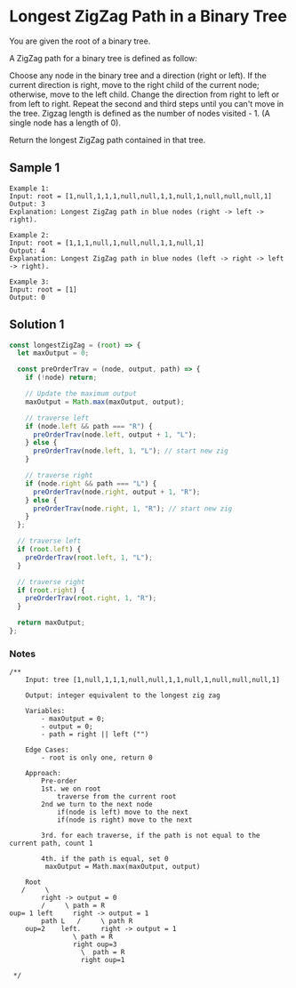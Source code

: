 # Longest ZigZag Path in a Binary Tree

You are given the root of a binary tree.

A ZigZag path for a binary tree is defined as follow:

Choose any node in the binary tree and a direction (right or left).
If the current direction is right, move to the right child of the current node; otherwise, move to the left child.
Change the direction from right to left or from left to right.
Repeat the second and third steps until you can't move in the tree.
Zigzag length is defined as the number of nodes visited - 1. (A single node has a length of 0).

Return the longest ZigZag path contained in that tree.

## Sample 1

```
Example 1:
Input: root = [1,null,1,1,1,null,null,1,1,null,1,null,null,null,1]
Output: 3
Explanation: Longest ZigZag path in blue nodes (right -> left -> right).

Example 2:
Input: root = [1,1,1,null,1,null,null,1,1,null,1]
Output: 4
Explanation: Longest ZigZag path in blue nodes (left -> right -> left -> right).

Example 3:
Input: root = [1]
Output: 0
```

## Solution 1

```js
const longestZigZag = (root) => {
  let maxOutput = 0;

  const preOrderTrav = (node, output, path) => {
    if (!node) return;

    // Update the maximum output
    maxOutput = Math.max(maxOutput, output);

    // traverse left
    if (node.left && path === "R") {
      preOrderTrav(node.left, output + 1, "L");
    } else {
      preOrderTrav(node.left, 1, "L"); // start new zig
    }

    // traverse right
    if (node.right && path === "L") {
      preOrderTrav(node.right, output + 1, "R");
    } else {
      preOrderTrav(node.right, 1, "R"); // start new zig
    }
  };

  // traverse left
  if (root.left) {
    preOrderTrav(root.left, 1, "L");
  }

  // traverse right
  if (root.right) {
    preOrderTrav(root.right, 1, "R");
  }

  return maxOutput;
};
```

### Notes

```
/**
    Input: tree [1,null,1,1,1,null,null,1,1,null,1,null,null,null,1]

    Output: integer equivalent to the longest zig zag

    Variables:
        - maxOutput = 0;
        - output = 0;
        - path = right || left ("")

    Edge Cases:
        - root is only one, return 0

    Approach:
        Pre-order
        1st. we on root
            traverse from the current root
        2nd we turn to the next node
            if(node is left) move to the next
            if(node is right) move to the next

        3rd. for each traverse, if the path is not equal to the current path, count 1

        4th. if the path is equal, set 0
         maxOutput = Math.max(maxOutput, output)

    Root
   /     \
        right -> output = 0
        /     \ path = R
oup= 1 left     right -> output = 1
        path L   /     \ path R
    oup=2    left.     right -> output = 1
                \ path = R
                right oup=3
                  \  path = R
                  right oup=1

 */
```
